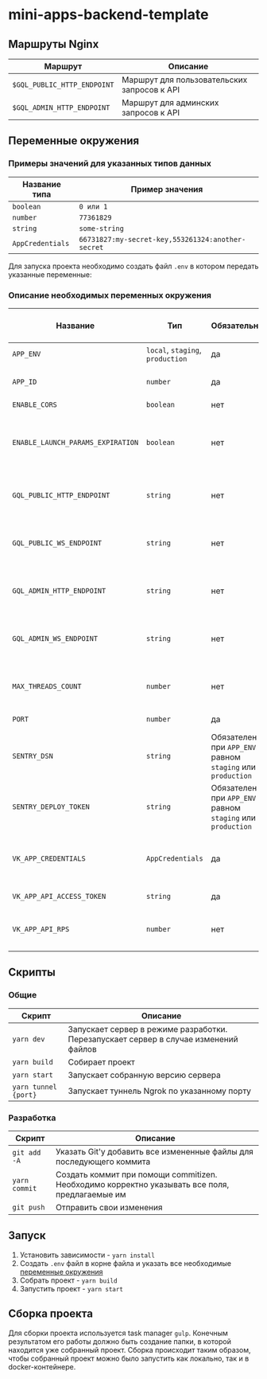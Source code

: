 # mini-apps-backend-template

## Маршруты Nginx

| Маршрут | Описание |
|---|---|
| `$GQL_PUBLIC_HTTP_ENDPOINT` | Маршрут для пользовательских запросов к API |
| `$GQL_ADMIN_HTTP_ENDPOINT` | Маршрут для админских запросов к API |

## Переменные окружения
### Примеры значений для указанных типов данных
| Название типа | Пример значения |
|---|---|
| `boolean` | `0 или 1` |
| `number` | `77361829` |
| `string` | `some-string` |
| `AppCredentials` | `66731827:my-secret-key,553261324:another-secret` |

Для запуска проекта необходимо создать файл `.env` в котором передать
указанные переменные:

### Описание необходимых переменных окружения
| Название | Тип | Обязательный | Значение по умолчанию | Описание  |
|---|---|---|---|---|
| `APP_ENV` | `local`, `staging`, `production` | да | | Среда запуска приложения |
| `APP_ID` | `number` | да | | Идентификатор приложения VK Mini Apps |
| `ENABLE_CORS` | `boolean` | нет | `0` | Включить CORS |
| `ENABLE_LAUNCH_PARAMS_EXPIRATION` | `boolean` | нет | `1` | Включить проверку на истечение срока действия параметров запуска |   
| `GQL_PUBLIC_HTTP_ENDPOINT` | `string` | нет | `/gql` | Путь GraphQL для доступа к пользовательским запросам |
| `GQL_PUBLIC_WS_ENDPOINT` | `string` | нет | | Путь GraphQL для доступа к пользовательскому веб-сокет подключению |
| `GQL_ADMIN_HTTP_ENDPOINT` | `string` | нет | `/gql-adm` | Путь GraphQL для доступа к админским запросам |
| `GQL_ADMIN_WS_ENDPOINT` | `string` | нет | | Путь GraphQL для доступа к пользовательскому веб-сокет подключению |
| `MAX_THREADS_COUNT` | `number` | нет | `1` | Максимальное количество поток, в которое можно запустить сервер |
| `PORT` | `number` | да | | Номер порта сервера |
| `SENTRY_DSN` | `string` | Обязателен при `APP_ENV` равном `staging` или `production` | | Sentry DSN для логирования ошибок |
| `SENTRY_DEPLOY_TOKEN` | `string` | Обязателен при `APP_ENV` равном `staging` или `production` | | Токен Sentry используемый при деплое артефактов |
| `VK_APP_CREDENTIALS` | `AppCredentials` | да | | Список приложений с их секретными ключами у которых есть доступ в API |
| `VK_APP_API_ACCESS_TOKEN` | `string` | да | | Ключ доступа приложения |
| `VK_APP_API_RPS` | `number` | нет | `3` | Максимальный RPS для инстанса VKAPI на основе ключа приложения |

## Скрипты
### Общие
| Скрипт | Описание |
| --- | --- |
| `yarn dev` | Запускает сервер в режиме разработки. Перезапускает сервер в случае изменений файлов |
| `yarn build` | Собирает проект |
| `yarn start` | Запускает собранную версию сервера |
| `yarn tunnel {port}` | Запускает туннель Ngrok по указанному порту |

### Разработка
| Скрипт | Описание |
| --- | --- |
| `git add -A` | Указать Git'у добавить все измененные файлы для последующего коммита |
| `yarn commit` | Создать коммит при помощи commitizen. Необходимо корректно указывать все поля, предлагаемые им |
| `git push` | Отправить свои изменения |

## Запуск
1. Установить зависимости - `yarn install`
2. Создать `.env` файл в корне файла и указать все необходимые [переменные окружения](#переменные-окружения)
3. Собрать проект - `yarn build`
4. Запустить проект - `yarn start`

## Сборка проекта
Для сборки проекта используется task manager `gulp`. Конечным результатом его
работы должно быть создание папки, в которой находится уже собранный проект.
Сборка происходит таким образом, чтобы собранный проект можно было запустить 
как локально, так и в docker-контейнере.
